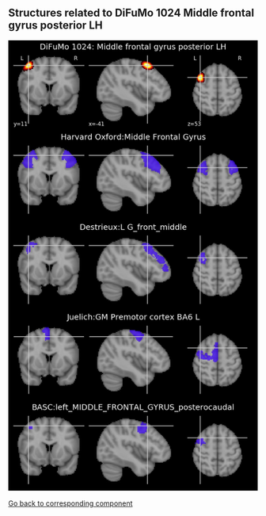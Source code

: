 


## Structures related to DiFuMo 1024 Middle frontal gyrus posterior LH

![831](831.jpg "Structures related to DiFuMo 1024 Middle frontal gyrus posterior LH")

[Go back to corresponding component](https://parietal-inria.github.io/DiFuMo/1024/html/831.html)